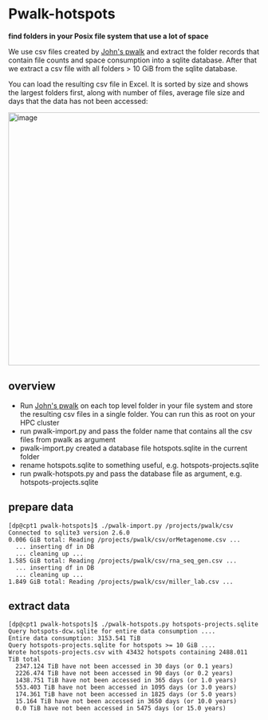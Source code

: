# Pwalk-hotspots

**find folders in your Posix file system that use a lot of space** 

We use csv files created by [John's pwalk](https://github.com/fizwit/filesystem-reporting-tools) and extract the folder records that contain file counts and space consumption into a sqlite database. After that we extract a csv file with all folders > 10 GiB from the sqlite database. 

You can load the resulting csv file in Excel. It is sorted by size and shows the largest folders first, along with number of files, average file size and days that the data has not been accessed: 

<img width="506" alt="image" src="https://user-images.githubusercontent.com/1427719/202926384-371f35ac-3a90-4d2b-a38a-cf023a9ddd7f.png">


## overview

- Run [John's pwalk](https://github.com/fizwit/filesystem-reporting-tools) on each top level folder in your file system and store the resulting csv files in a single folder. You can run this as root on your HPC cluster 
- run pwalk-import.py and pass the folder name that contains all the csv files from pwalk as argument 
- pwalk-import.py created a database file hotspots.sqlite in the current folder 
- rename hotspots.sqlite to something useful, e.g. hotspots-projects.sqlite
- run pwalk-hotspots.py and pass the database file as argument, e.g. hotspots-projects.sqlite

## prepare data

```
[dp@cpt1 pwalk-hotspots]$ ./pwalk-import.py /projects/pwalk/csv
Connected to sqlite3 version 2.6.0
0.006 GiB total: Reading /projects/pwalk/csv/orMetagenome.csv ...
  ... inserting df in DB
  ... cleaning up ...
1.585 GiB total: Reading /projects/pwalk/csv/rna_seq_gen.csv ...
  ... inserting df in DB
  ... cleaning up ...
1.849 GiB total: Reading /projects/pwalk/csv/miller_lab.csv ...  
```

## extract data

```
[dp@cpt1 pwalk-hotspots]$ ./pwalk-hotspots.py hotspots-projects.sqlite
Query hotspots-dcw.sqlite for entire data consumption ....
Entire data consumption: 3153.541 TiB
Query hotspots-projects.sqlite for hotspots >= 10 GiB ....
Wrote hotspots-projects.csv with 43432 hotspots containing 2488.011 TiB total
  2347.124 TiB have not been accessed in 30 days (or 0.1 years)
  2226.474 TiB have not been accessed in 90 days (or 0.2 years)
  1438.751 TiB have not been accessed in 365 days (or 1.0 years)
  553.403 TiB have not been accessed in 1095 days (or 3.0 years)
  174.361 TiB have not been accessed in 1825 days (or 5.0 years)
  15.164 TiB have not been accessed in 3650 days (or 10.0 years)
  0.0 TiB have not been accessed in 5475 days (or 15.0 years)

```

